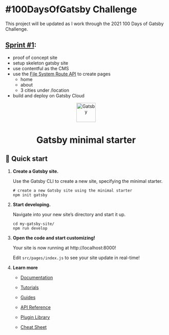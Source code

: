 # #100DaysOfGatsby Challenge

This project will be updated as I work through the 2021 100 Days of Gatsby Challenge.

## [Sprint #1](https://www.gatsbyjs.com/blog/100days-challenge-1/?utm_campaign=100%20Days%20of%20Gatsby&utm_medium=email&_hsmi=104914724&_hsenc=p2ANqtz--DtdcGaLnukquJMmkyre-5KLBxYd9X9eYewCclORR-xhnK3FsyvGvI247hieKcc3OY1VsOawggBAxbr3MH3m4PPvitug&utm_content=104914409&utm_source=hs_email):

- proof of concept site
- setup skeleton gatsby site
- use contentful as the CMS
- use the [File System Route API](https://www.gatsbyjs.com/docs/reference/routing/file-system-route-api/#gatsbypath-example) to create pages
  - home
  - about
  - 3 cities under /location
- build and deploy on Gatsby Cloud

<p align="center">
  <a href="https://www.gatsbyjs.com/?utm_source=starter&utm_medium=readme&utm_campaign=minimal-starter">
    <img alt="Gatsby" src="https://www.gatsbyjs.com/Gatsby-Monogram.svg" width="60" />
  </a>
</p>
<h1 align="center">
  Gatsby minimal starter
</h1>

## 🚀 Quick start

1.  **Create a Gatsby site.**

    Use the Gatsby CLI to create a new site, specifying the minimal starter.

    ```shell
    # create a new Gatsby site using the minimal starter
    npm init gatsby
    ```

2.  **Start developing.**

    Navigate into your new site’s directory and start it up.

    ```shell
    cd my-gatsby-site/
    npm run develop
    ```

3.  **Open the code and start customizing!**

    Your site is now running at http://localhost:8000!

    Edit `src/pages/index.js` to see your site update in real-time!

4.  **Learn more**

    - [Documentation](https://www.gatsbyjs.com/docs/?utm_source=starter&utm_medium=readme&utm_campaign=minimal-starter)

    - [Tutorials](https://www.gatsbyjs.com/tutorial/?utm_source=starter&utm_medium=readme&utm_campaign=minimal-starter)

    - [Guides](https://www.gatsbyjs.com/tutorial/?utm_source=starter&utm_medium=readme&utm_campaign=minimal-starter)

    - [API Reference](https://www.gatsbyjs.com/docs/api-reference/?utm_source=starter&utm_medium=readme&utm_campaign=minimal-starter)

    - [Plugin Library](https://www.gatsbyjs.com/plugins?utm_source=starter&utm_medium=readme&utm_campaign=minimal-starter)

    - [Cheat Sheet](https://www.gatsbyjs.com/docs/cheat-sheet/?utm_source=starter&utm_medium=readme&utm_campaign=minimal-starter)
